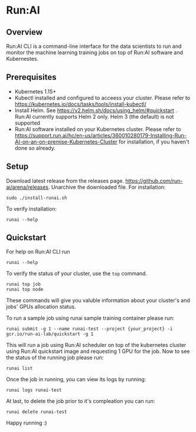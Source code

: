 # Run:AI
## Overview

Run:AI CLI is a command-line interface for the data scientists to run and monitor the machine learning training jobs on top of Run:AI software and Kubernestes.

## Prerequisites
* Kubernetes 1.15+
* Kubectl installed and configured to acceess your cluster. Please refer to https://kubernetes.io/docs/tasks/tools/install-kubectl/
* Install Helm. See https://v2.helm.sh/docs/using_helm/#quickstart . Run:AI currently supports Helm 2 only. Helm 3 (the default) is not supported
* Run:AI software installed on your Kubernetes cluster. Please refer to https://support.run.ai/hc/en-us/articles/360010280179-Installing-Run-AI-on-an-on-premise-Kubernetes-Cluster for installation, if you haven't done so already.
## Setup

Download latest release from the releases page. https://github.com/run-ai/arena/releases. Unarchive the downloaded file.
For installation:
```
sudo ./install-runai.sh
```
To verify installation:
```
runai --help
```
## Quickstart

For help on Run:AI CLI run
```
runai --help
```
To verify the status of your cluster, use the `top` command.
```
runai top job
runai top node
```
These commands will give you valuble information about your cluster's and jobs' GPUs allocation status.

To run a sample job using runai sample training container please run:
```
runai submit -g 1 --name runai-test --project {your_project} -i gcr.io/run-ai-lab/quickstart -g 1
```
This will run a job using Run:AI scheduler on top of the kubernetes cluster using Run:AI quickstart image and requesting 1 GPU for the job. Now to see the status of the running job please run:
```
runai list
```
Once the job in running, you can view its logs by running:
```
runai logs runai-test
```
At last, to delete the job prior to it's compleation you can run:
```
runai delete runai-test
```
Happy running :)